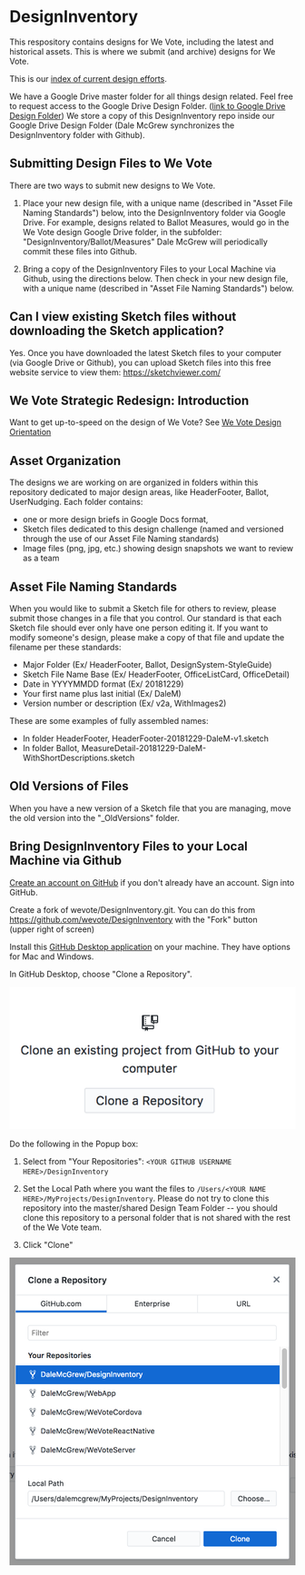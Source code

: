 # DesignInventory
This respository contains designs for We Vote, including the latest and historical assets. This is where we submit (and archive) designs for We Vote.

This is our [index of current design efforts](https://docs.google.com/spreadsheets/d/1Pi1SRrniuKOdbRWQgWWIxAyddkrLl73nn21wAhvblUw/edit).

We have a Google Drive master folder for all things design related. Feel free to request access to the Google Drive Design Folder. ([link to Google Drive Design Folder](https://drive.google.com/drive/u/0/folders/0BwSkwvLXQCocQlhhVzF2U2FfZXc)) We store a copy of this DesignInventory repo inside our Google Drive Design Folder (Dale McGrew synchronizes the DesignInventory folder with Github). 

## Submitting Design Files to We Vote
There are two ways to submit new designs to We Vote.

1. Place your new design file, with a unique name (described in "Asset File Naming Standards") below, into the DesignInventory folder via Google Drive. For example, designs related to Ballot Measures, would go in the We Vote design Google Drive folder, in the subfolder: "DesignInventory/Ballot/Measures" Dale McGrew will periodically commit these files into Github.

1. Bring a copy of the DesignInventory Files to your Local Machine via Github, using the directions below. Then check in your new design file, with a unique name (described in "Asset File Naming Standards") below.

## Can I view existing Sketch files without downloading the Sketch application?
Yes. Once you have downloaded the latest Sketch files to your computer (via Google Drive or Github), you can upload Sketch files into this free website service to view them: https://sketchviewer.com/

## We Vote Strategic Redesign: Introduction
Want to get up-to-speed on the design of We Vote? See [We Vote Design Orientation](docs/DESIGN_ORIENTATION.md)

## Asset Organization
The designs we are working on are organized in folders within this repository dedicated to major design areas, like HeaderFooter, Ballot, UserNudging. Each folder contains:

- one or more design briefs in Google Docs format, 
- Sketch files dedicated to this design challenge (named and versioned through the use of our Asset File Naming standards)
- Image files (png, jpg, etc.) showing design snapshots we want to review as a team

## Asset File Naming Standards
When you would like to submit a Sketch file for others to review, please submit those changes in a file that you control. Our standard is that each Sketch file should ever only have one person editing it. If you want to modify someone's design, please make a copy of that file and update the filename per these standards:

- Major Folder (Ex/ HeaderFooter, Ballot, DesignSystem-StyleGuide)
- Sketch File Name Base (Ex/ HeaderFooter, OfficeListCard, OfficeDetail)
- Date in YYYYMMDD format (Ex/ 20181229)
- Your first name plus last initial (Ex/ DaleM)
- Version number or description (Ex/ v2a, WithImages2)

These are some examples of fully assembled names:

- In folder HeaderFooter, HeaderFooter-20181229-DaleM-v1.sketch
- In folder Ballot, MeasureDetail-20181229-DaleM-WithShortDescriptions.sketch

## Old Versions of Files
When you have a new version of a Sketch file that you are managing, move the old version into the "_OldVersions" folder.

## Bring DesignInventory Files to your Local Machine via Github

[Create an account on GitHub](https://github.com/join) if you don't already have an account. Sign into GitHub.

Create a fork of wevote/DesignInventory.git. You can do this from https://github.com/wevote/DesignInventory with the "Fork" button  
(upper right of screen)

Install this [GitHub Desktop application](https://help.github.com/desktop/guides/getting-started-with-github-desktop/installing-github-desktop/) on your machine. They have options for Mac and Windows.

In GitHub Desktop, choose "Clone a Repository".

![ScreenShot](docs/images/CloneARepository.png)

Do the following in the Popup box:

1. Select from "Your Repositories": `<YOUR GITHUB USERNAME HERE>/DesignInventory`

1. Set the Local Path where you want the files to `/Users/<YOUR NAME HERE>/MyProjects/DesignInventory`. Please do not try to clone this repository into the master/shared Design Team Folder -- you should clone this repository to a personal folder that is not shared with the rest of the We Vote team.

1. Click "Clone"

![ScreenShot](docs/images/CloneARepositoryPopup.png)

